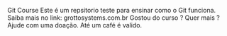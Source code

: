 Git Course
Este é um repsitorio teste para ensinar como o Git funciona.
Saiba mais no link: grottosystems.com.br
Gostou do curso ? Quer mais ? Ajude com uma doação. Até um café é valido.